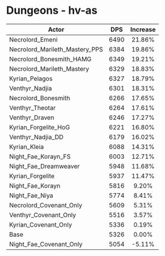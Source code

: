 # Dungeons - hv-as
| Actor | DPS | Increase |
|---|:---:|:---:|
|Necrolord_Emeni|6490|21.86%|
|Necrolord_Marileth_Mastery_PPS|6384|19.86%|
|Necrolord_Bonesmith_HAMG|6349|19.21%|
|Necrolord_Marileth_Mastery|6329|18.83%|
|Kyrian_Pelagos|6327|18.79%|
|Venthyr_Nadjia|6301|18.31%|
|Necrolord_Bonesmith|6266|17.65%|
|Venthyr_Theotar|6264|17.61%|
|Venthyr_Draven|6246|17.27%|
|Kyrian_Forgelite_HoG|6221|16.80%|
|Venthyr_Nadjia_DD|6179|16.02%|
|Kyrian_Kleia|6088|14.31%|
|Night_Fae_Korayn_FS|6003|12.71%|
|Night_Fae_Dreamweaver|5948|11.68%|
|Kyrian_Forgelite|5937|11.47%|
|Night_Fae_Korayn|5816|9.20%|
|Night_Fae_Niya|5774|8.41%|
|Necrolord_Covenant_Only|5609|5.31%|
|Venthyr_Covenant_Only|5516|3.57%|
|Kyrian_Covenant_Only|5336|0.19%|
|Base|5326|0.00%|
|Night_Fae_Covenant_Only|5054|-5.11%|
